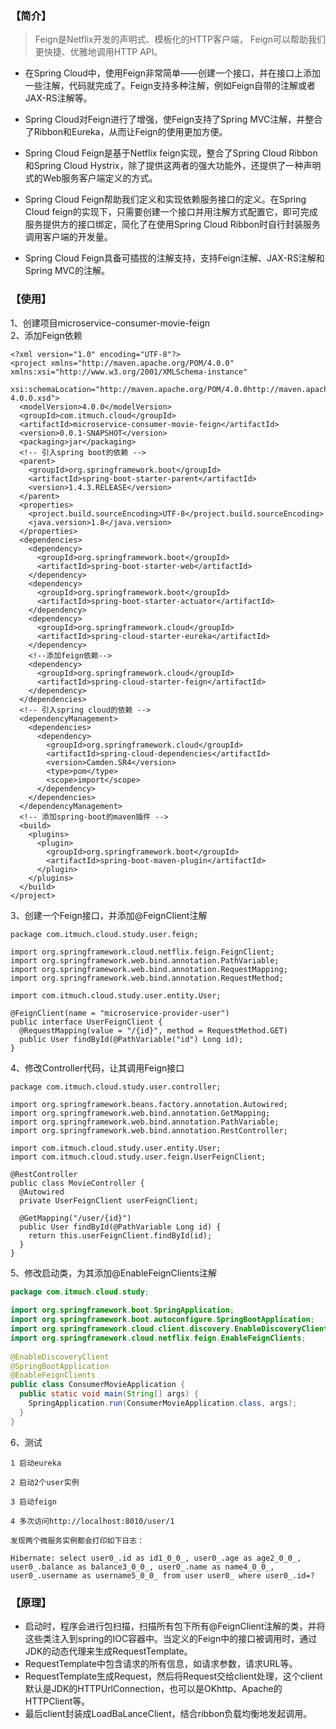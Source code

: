 ### 【简介】
> Feign是Netflix开发的声明式、模板化的HTTP客户端， Feign可以帮助我们更快捷、优雅地调用HTTP API。

- 在Spring Cloud中，使用Feign非常简单——创建一个接口，并在接口上添加一些注解，代码就完成了。Feign支持多种注解，例如Feign自带的注解或者JAX-RS注解等。

- Spring Cloud对Feign进行了增强，使Feign支持了Spring MVC注解，并整合了Ribbon和Eureka，从而让Feign的使用更加方便。

- Spring Cloud Feign是基于Netflix feign实现，整合了Spring Cloud Ribbon和Spring Cloud Hystrix，除了提供这两者的强大功能外，还提供了一种声明式的Web服务客户端定义的方式。

- Spring Cloud Feign帮助我们定义和实现依赖服务接口的定义。在Spring Cloud feign的实现下，只需要创建一个接口并用注解方式配置它，即可完成服务提供方的接口绑定，简化了在使用Spring Cloud Ribbon时自行封装服务调用客户端的开发量。

- Spring Cloud Feign具备可插拔的注解支持，支持Feign注解、JAX-RS注解和Spring MVC的注解。

### 【使用】
1、创建项目microservice-consumer-movie-feign     
2、添加Feign依赖
```
<?xml version="1.0" encoding="UTF-8"?>
<project xmlns="http://maven.apache.org/POM/4.0.0" xmlns:xsi="http://www.w3.org/2001/XMLSchema-instance"
  xsi:schemaLocation="http://maven.apache.org/POM/4.0.0http://maven.apache.org/xsd/maven-4.0.0.xsd">
  <modelVersion>4.0.0</modelVersion>
  <groupId>com.itmuch.cloud</groupId>
  <artifactId>microservice-consumer-movie-feign</artifactId>
  <version>0.0.1-SNAPSHOT</version>
  <packaging>jar</packaging>
  <!-- 引入spring boot的依赖 -->
  <parent>
    <groupId>org.springframework.boot</groupId>
    <artifactId>spring-boot-starter-parent</artifactId>
    <version>1.4.3.RELEASE</version>
  </parent>
  <properties>
    <project.build.sourceEncoding>UTF-8</project.build.sourceEncoding>
    <java.version>1.8</java.version>
  </properties>
  <dependencies>
    <dependency>
      <groupId>org.springframework.boot</groupId>
      <artifactId>spring-boot-starter-web</artifactId>
    </dependency>
    <dependency>
      <groupId>org.springframework.boot</groupId>
      <artifactId>spring-boot-starter-actuator</artifactId>
    </dependency>
    <dependency>
      <groupId>org.springframework.cloud</groupId>
      <artifactId>spring-cloud-starter-eureka</artifactId>
    </dependency>
    <!--添加feign依赖-->
    <dependency>
      <groupId>org.springframework.cloud</groupId>
      <artifactId>spring-cloud-starter-feign</artifactId>
    </dependency>
  </dependencies>
  <!-- 引入spring cloud的依赖 -->
  <dependencyManagement>
    <dependencies>
      <dependency>
        <groupId>org.springframework.cloud</groupId>
        <artifactId>spring-cloud-dependencies</artifactId>
        <version>Camden.SR4</version>
        <type>pom</type>
        <scope>import</scope>
      </dependency>
    </dependencies>
  </dependencyManagement>
  <!-- 添加spring-boot的maven插件 -->
  <build>
    <plugins>
      <plugin>
        <groupId>org.springframework.boot</groupId>
        <artifactId>spring-boot-maven-plugin</artifactId>
      </plugin>
    </plugins>
  </build>
</project>
```

3、创建一个Feign接口，并添加@FeignClient注解
```
package com.itmuch.cloud.study.user.feign;
 
import org.springframework.cloud.netflix.feign.FeignClient;
import org.springframework.web.bind.annotation.PathVariable;
import org.springframework.web.bind.annotation.RequestMapping;
import org.springframework.web.bind.annotation.RequestMethod;
 
import com.itmuch.cloud.study.user.entity.User;
 
@FeignClient(name = "microservice-provider-user")
public interface UserFeignClient {
  @RequestMapping(value = "/{id}", method = RequestMethod.GET)
  public User findById(@PathVariable("id") Long id);
}
```

4、修改Controller代码，让其调用Feign接口        
```
package com.itmuch.cloud.study.user.controller;
 
import org.springframework.beans.factory.annotation.Autowired;
import org.springframework.web.bind.annotation.GetMapping;
import org.springframework.web.bind.annotation.PathVariable;
import org.springframework.web.bind.annotation.RestController;
 
import com.itmuch.cloud.study.user.entity.User;
import com.itmuch.cloud.study.user.feign.UserFeignClient;
 
@RestController
public class MovieController {
  @Autowired
  private UserFeignClient userFeignClient;
 
  @GetMapping("/user/{id}")
  public User findById(@PathVariable Long id) {
    return this.userFeignClient.findById(id);
  }
}
```
5、修改启动类，为其添加@EnableFeignClients注解
```java
package com.itmuch.cloud.study;
 
import org.springframework.boot.SpringApplication;
import org.springframework.boot.autoconfigure.SpringBootApplication;
import org.springframework.cloud.client.discovery.EnableDiscoveryClient;
import org.springframework.cloud.netflix.feign.EnableFeignClients;
 
@EnableDiscoveryClient
@SpringBootApplication
@EnableFeignClients
public class ConsumerMovieApplication {
  public static void main(String[] args) {
    SpringApplication.run(ConsumerMovieApplication.class, args);
  }
}
```

6、测试
```
1 启动eureka

2 启动2个user实例

3 启动feign

4 多次访问http://localhost:8010/user/1

发现两个微服务实例都会打印如下日志：

Hibernate: select user0_.id as id1_0_0_, user0_.age as age2_0_0_, user0_.balance as balance3_0_0_, user0_.name as name4_0_0_, user0_.username as username5_0_0_ from user user0_ where user0_.id=?

```

### 【原理】
- 启动时，程序会进行包扫描，扫描所有包下所有@FeignClient注解的类，并将这些类注入到spring的IOC容器中。当定义的Feign中的接口被调用时，通过JDK的动态代理来生成RequestTemplate。
- RequestTemplate中包含请求的所有信息，如请求参数，请求URL等。
- RequestTemplate生成Request，然后将Request交给client处理，这个client默认是JDK的HTTPUrlConnection，也可以是OKhttp、Apache的HTTPClient等。
- 最后client封装成LoadBaLanceClient，结合ribbon负载均衡地发起调用。

